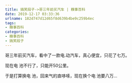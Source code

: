 ```yaml
---
title: 搞笑段子->哥三年前买汽车 | 糗事百科
date: 2019-12-17 03:33:36
urlname: 182d747d12d65f8d639b4be9c259b4ec
tags: 
- 糗事百科
categories:
- 糗事百科
- 搞笑段子
---
```

哥三年前买汽车，看中了一款电.动汽车，真心便宜，只花了七万。

现在电 池不行了，只能开50公里。

于是打算换电 池，回来气的直哆嗦，现在换个电 池要八万…


